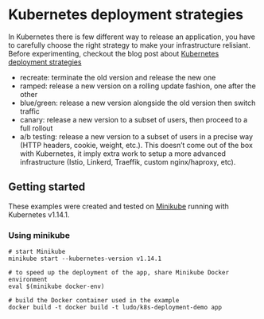 Kubernetes deployment strategies
================================

In Kubernetes there is few different way to release an application, you have to carefully choose the right strategy
to make your infrastructure relisiant. Before experimenting, checkout the blog post about
[Kubernetes deployment strategies](link)

- recreate: terminate the old version and release the new one
- ramped: release a new version on a rolling update fashion, one after the other
- blue/green: release a new version alongside the old version then switch traffic
- canary: release a new version to a subset of users, then proceed to a full rollout
- a/b testing: release a new version to a subset of users in a precise way (HTTP headers, cookie, weight, etc.). This doesn’t come out of the box with Kubernetes, it imply extra work to setup a more advanced infrastructure (Istio, Linkerd, Traeffik, custom nginx/haproxy, etc).


## Getting started

These examples were created and tested on [Minikube](http://github.com/kubernetes/minikube) running
with Kubernetes v1.14.1.

### Using minikube

```
# start Minikube
minikube start --kubernetes-version v1.14.1

# to speed up the deployment of the app, share Minikube Docker environment
eval $(minikube docker-env)

# build the Docker container used in the example
docker build -t docker build -t ludo/k8s-deployment-demo app
```
